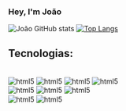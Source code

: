 ### Hey, I'm João

![João GitHub stats](https://github-readme-stats.vercel.app/api?username=J-V-S-C&show_icons=true&theme=radical)
[![Top Langs](https://github-readme-stats.vercel.app/api/top-langs/?username=J-V-S-C&layout=donut&show_icons=true&theme=radical)](https://github.com/anuraghazra/github-readme-stats)

## Tecnologias: 	
<div style="display: inline_block"><br/>
  <img align="center" alt="html5" src="https://img.shields.io/badge/HTML5-E34F26?style=for-the-badge&logo=html5&logoColor=white"/>
  <img align="center" alt="html5" src="https://img.shields.io/badge/CSS3-1572B6?style=for-the-badge&logo=css3&logoColor=white"/>
  <img align="center" alt="html5" src="https://img.shields.io/badge/JavaScript-323330?style=for-the-badge&logo=javascript&logoColor=F7DF1E"/>
  <img align="center" alt="html5" src="https://img.shields.io/badge/TypeScript-007ACC?style=for-the-badge&logo=typescript&logoColor=white"/>
  <br>
  <img align="center" alt="html5" src="https://img.shields.io/badge/Unity-100000?style=for-the-badge&logo=unity&logoColor=white)"/>
  <img align="center" alt="html5" src="https://img.shields.io/badge/C%23-239120?style=for-the-badge&logo=c-sharp&logoColor=white"/>
  <img align="center" alt="html5" src="https://img.shields.io/badge/C-00599C?style=for-the-badge&logo=c&logoColor=white"/>
  <br>
  <img align="center" alt="html5" src="https://img.shields.io/badge/PHP-777BB4?style=for-the-badge&logo=php&logoColor=white"/>
  <img align="center" alt="html5" src="https://img.shields.io/badge/MySQL-00000F?style=for-the-badge&logo=mysql&logoColor=white)"/>

</div>
